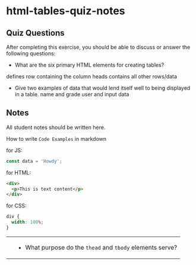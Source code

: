 # html-tables-quiz-notes

## Quiz Questions

After completing this exercise, you should be able to discuss or answer the following questions:

- What are the six primary HTML elements for creating tables?
<table>
<thead>
<tbody>
<tr>
<th>
<td>

- What purpose do the `thead` and `tbody` elements serve?
<thead> defines row containing the column heads
<tbody> contains all other rows/data

- Give two examples of data that would lend itself well to being displayed in a table.
  name and grade
  user and input data

## Notes

All student notes should be written here.

How to write `Code Examples` in markdown

for JS:

```javascript
const data = 'Howdy';
```

for HTML:

```html
<div>
  <p>This is text content</p>
</div>
```

for CSS:

```css
div {
  width: 100%;
}
```
